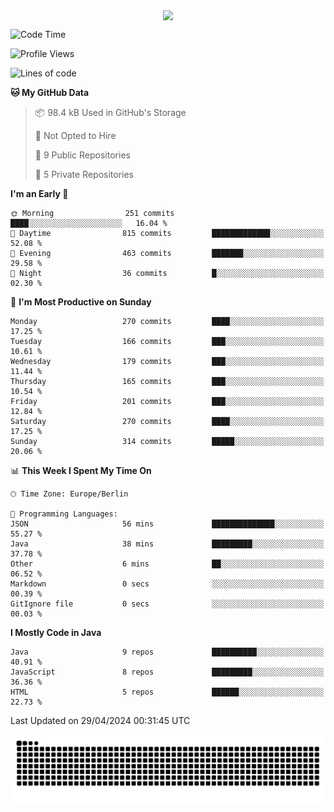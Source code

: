 <p align="center">
</p>
<a href="">
  <p align="center">
    <img align="center" src="https://lanyard.cnrad.dev/api/531896089096486922?borderRadius=30px" />
  </p>
</a>

<!--START_SECTION:waka-->
![Code Time](http://img.shields.io/badge/Code%20Time-851%20hrs%2012%20mins-blue)

![Profile Views](http://img.shields.io/badge/Profile%20Views-6-blue)

![Lines of code](https://img.shields.io/badge/From%20Hello%20World%20I%27ve%20Written-3.9%20million%20lines%20of%20code-blue)

**🐱 My GitHub Data** 

> 📦 98.4 kB Used in GitHub's Storage 
 > 
> 🚫 Not Opted to Hire
 > 
> 📜 9 Public Repositories 
 > 
> 🔑 5 Private Repositories 
 > 
**I'm an Early 🐤** 

```text
🌞 Morning                251 commits         ████░░░░░░░░░░░░░░░░░░░░░   16.04 % 
🌆 Daytime                815 commits         █████████████░░░░░░░░░░░░   52.08 % 
🌃 Evening                463 commits         ███████░░░░░░░░░░░░░░░░░░   29.58 % 
🌙 Night                  36 commits          █░░░░░░░░░░░░░░░░░░░░░░░░   02.30 % 
```
📅 **I'm Most Productive on Sunday** 

```text
Monday                   270 commits         ████░░░░░░░░░░░░░░░░░░░░░   17.25 % 
Tuesday                  166 commits         ███░░░░░░░░░░░░░░░░░░░░░░   10.61 % 
Wednesday                179 commits         ███░░░░░░░░░░░░░░░░░░░░░░   11.44 % 
Thursday                 165 commits         ███░░░░░░░░░░░░░░░░░░░░░░   10.54 % 
Friday                   201 commits         ███░░░░░░░░░░░░░░░░░░░░░░   12.84 % 
Saturday                 270 commits         ████░░░░░░░░░░░░░░░░░░░░░   17.25 % 
Sunday                   314 commits         █████░░░░░░░░░░░░░░░░░░░░   20.06 % 
```


📊 **This Week I Spent My Time On** 

```text
🕑︎ Time Zone: Europe/Berlin

💬 Programming Languages: 
JSON                     56 mins             ██████████████░░░░░░░░░░░   55.27 % 
Java                     38 mins             █████████░░░░░░░░░░░░░░░░   37.78 % 
Other                    6 mins              ██░░░░░░░░░░░░░░░░░░░░░░░   06.52 % 
Markdown                 0 secs              ░░░░░░░░░░░░░░░░░░░░░░░░░   00.39 % 
GitIgnore file           0 secs              ░░░░░░░░░░░░░░░░░░░░░░░░░   00.03 % 
```

**I Mostly Code in Java** 

```text
Java                     9 repos             ██████████░░░░░░░░░░░░░░░   40.91 % 
JavaScript               8 repos             █████████░░░░░░░░░░░░░░░░   36.36 % 
HTML                     5 repos             ██████░░░░░░░░░░░░░░░░░░░   22.73 % 
```




 Last Updated on 29/04/2024 00:31:45 UTC
<!--END_SECTION:waka-->
<img alt="github contribution grid snake animation" src="https://raw.githubusercontent.com/vxnsin/vxnsin/output/github-contribution-grid-snake-dark.svg">
